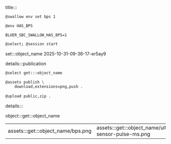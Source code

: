 title:::

```bash
@swallow env set bps 1
```

```bash
@env HAS_BPS
```

```text
BLUER_SBC_SWALLOW_HAS_BPS=1
```

```bash
@select; @session start
```

set:::object_name 2025-10-31-09-36-17-er5ay9

details:::publication

```bash
@select get:::object_name

@assets publish \
    download,extensions=png,push .
    
@upload public,zip .
```
details:::

object:::get:::object_name

| | | |
|-|-|-|
| assets:::get:::object_name/bps.png | assets:::get:::object_name/ultrasonic-sensor-pulse-ms.png | assets:::get:::object_name/ultrasonic-sensor-state.png |